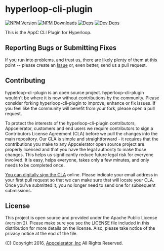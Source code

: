 # hyperloop-cli-plugin

[![NPM Version][npm-image]][npm-url]
[![NPM Downloads][downloads-image]][downloads-url]
[![Deps][david-image]][david-url]
[![Dev Deps][david-dev-image]][david-dev-url]

This is the AppC CLI Plugin for Hyperloop.

## Reporting Bugs or Submitting Fixes

If you run into problems, and trust us, there are likely plenty of them at this
point -- please create an [Issue](https://github.com/appcelerator/hyperloop-cli-plugin/issues)
or, even better, send us a pull request.

## Contributing

hyperloop-cli-plugin is an open source project. hyperloop-cli-plugin wouldn't be where it is now without
contributions by the community. Please consider forking hyperloop-cli-plugin to improve,
enhance or fix issues. If you feel like the community will benefit from your
fork, please open a pull request.

To protect the interests of the hyperloop-cli-plugin contributors, Appcelerator, customers
and end users we require contributors to sign a Contributors License Agreement
(CLA) before we pull the changes into the main repository. Our CLA is simple and
straightforward - it requires that the contributions you make to any
Appcelerator open source project are properly licensed and that you have the
legal authority to make those changes. This helps us significantly reduce future
legal risk for everyone involved. It is easy, helps everyone, takes only a few
minutes, and only needs to be completed once.

[You can digitally sign the CLA](http://bit.ly/app_cla) online. Please indicate
your email address in your first pull request so that we can make sure that will
locate your CLA.  Once you've submitted it, you no longer need to send one for
subsequent submissions.

## License

This project is open source and provided under the Apache Public License (version 2).
Please make sure you see the LICENSE file included in this distribution for more
details on the license. Also, please take notice of the privacy notice at the end of the file.

(C) Copyright 2016, [Appcelerator, Inc](http://www.appcelerator.com) All Rights Reserved.

[npm-image]: https://img.shields.io/npm/v/hyperloop-cli-plugin.svg
[npm-url]: https://npmjs.org/package/hyperloop-cli-plugin
[downloads-image]: https://img.shields.io/npm/dm/hyperloop-cli-plugin.svg
[downloads-url]: https://npmjs.org/package/hyperloop-cli-plugin
[travis-image]: https://img.shields.io/travis/appcelerator/hyperloop-cli-plugin.svg
[david-image]: https://img.shields.io/david/appcelerator/hyperloop-cli-plugin.svg
[david-url]: https://david-dm.org/appcelerator/hyperloop-cli-plugin
[david-dev-image]: https://img.shields.io/david/dev/appcelerator/hyperloop-cli-plugin.svg
[david-dev-url]: https://david-dm.org/appcelerator/hyperloop-cli-plugin#info=devDependencies
